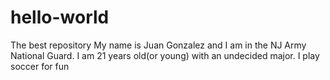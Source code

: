 # hello-world
The best repository
My name is Juan Gonzalez and I am in the NJ Army National Guard. I am 21 years old(or young) with an undecided major.
I play soccer for fun
